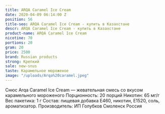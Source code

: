 ```yaml
---
title: ARQA Caramel Ice Cream
date: 2020-04-09 06:14:00 Z
position: 56
title-seo: ARQA Caramel Ice Cream - купить в Казахстане
descr: ARQA Caramel Ice Cream - купить в Казахстане
product-name: ARQA Caramel Ice Cream
nicotine: 70
portions: 20
gram: 20
price: 2500
brand: Russian products
strong: Крепкий
sale: new-snus
taste: Карамельное мороженое
image: "/uploads/Arqa%20caramel.jpeg"
---
```


Снюс Arqa Caramel Ice Cream — жевательная смесь со вкусом карамельного мороженого Порционность: 20 порций Никотин: 65 мг/г Вес пакетика: 1 г Состав: пищевая добавка E460, никотин, E1520, соль, ароматизатор. Производитель: ИП Голубков Смоленск Россия